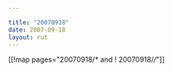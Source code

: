 ```yaml
---

title: "20070918"
date: 2007-09-18
layout: rut
---
```


[[!map pages="20070918/* and ! 20070918/*/*"]]
